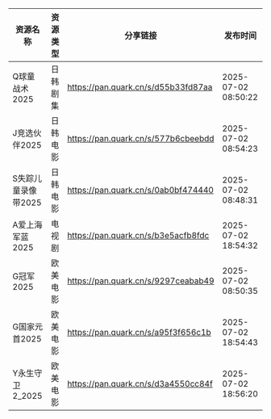 | 资源名称         | 资源类型 | 分享链接                                | 发布时间                |
| ------------ | ---- | ----------------------------------- | ------------------- |
| Q球童战术2025    | 日韩剧集 | https://pan.quark.cn/s/d55b33fd87aa | 2025-07-02 08:50:22 |
| J竞选伙伴2025    | 日韩电影 | https://pan.quark.cn/s/577b6cbeebdd | 2025-07-02 08:54:23 |
| S失踪儿童录像带2025 | 日韩电影 | https://pan.quark.cn/s/0ab0bf474440 | 2025-07-02 08:48:31 |
| A爱上海军蓝2025   | 电视剧  | https://pan.quark.cn/s/b3e5acfb8fdc | 2025-07-02 18:54:32 |
| G冠军2025      | 欧美电影 | https://pan.quark.cn/s/9297ceabab49 | 2025-07-02 08:50:35 |
| G国家元首2025    | 欧美电影 | https://pan.quark.cn/s/a95f3f656c1b | 2025-07-02 18:54:43 |
| Y永生守卫2_2025  | 欧美电影 | https://pan.quark.cn/s/d3a4550cc84f | 2025-07-02 18:56:20 |
